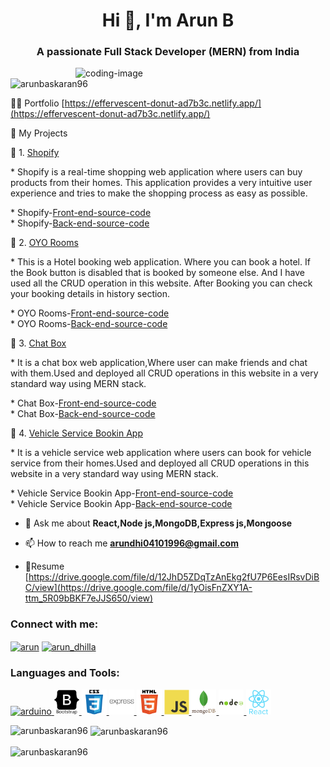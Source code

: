 <h1 align="center">Hi 👋, I'm Arun B</h1>
<h3 align="center">A passionate Full Stack Developer (MERN) from India</h3>
<img width='400' align="right" src="https://encrypted-tbn0.gstatic.com/images?q=tbn:ANd9GcQxAZcneYjryETfuUnsbHDoqH9i1HbGQ0tAKYhk8YFEszF3EPR6ia8Scm1dqZU92wIycZs&usqp=CAU" alt="coding-image"/>

<p align="left"> <img src="https://komarev.com/ghpvc/?username=arunbaskaran96&label=Profile%20views&color=0e75b6&style=flat" alt="arunbaskaran96" /> </p>

👨‍💻 Portfolio [https://effervescent-donut-ad7b3c.netlify.app/](https://effervescent-donut-ad7b3c.netlify.app/)

🔭 My Projects

 🔭 1. [Shopify](https://fascinating-dragon-43b7cd.netlify.app/)
     <p> * Shopify is a real-time shopping web application where users can buy products from their homes. This application provides a very intuitive user experience and tries to make the shopping process as easy as possible.</p>
     * Shopify-[Front-end-source-code](https://github.com/Arunbaskaran96/shopping-app-frontend)</br>
     * Shopify-[Back-end-source-code](https://github.com/Arunbaskaran96/shopping-app-backend)

 🔭 2. [OYO Rooms](https://lucky-brigadeiros-305061.netlify.app/)
     <p> * This is a Hotel booking web application. Where you can book a hotel. If the Book button is disabled that is booked by someone else. And I have used all the CRUD operation in this website. After Booking you can check your booking details in history section.</p>
     * OYO Rooms-[Front-end-source-code](https://github.com/Arunbaskaran96/project-4)</br>
     * OYO Rooms-[Back-end-source-code](https://github.com/Arunbaskaran96/Project4-backend)

 🔭 3. [Chat Box](https://sensational-pudding-39ed14.netlify.app/)
     <p> * It is a chat box web application,Where user can make friends and chat with them.Used and deployed all CRUD operations in this website in a very standard way using MERN stack.</p>
     * Chat Box-[Front-end-source-code](https://github.com/Arunbaskaran96/chatbox)</br>
     * Chat Box-[Back-end-source-code](https://github.com/Arunbaskaran96/chatbox-backend)

 🔭  4. [Vehicle Service Bookin App](https://soft-lokum-1da8b3.netlify.app//)
     <p> * It is a vehicle service web application where users can book for vehicle service from their homes.Used and deployed all CRUD operations in this website in a very standard way using MERN stack.</p>
     * Vehicle Service Bookin App-[Front-end-source-code](https://github.com/Arunbaskaran96/motorcycle-service-booking-frontend)</br>
     * Vehicle Service Bookin App-[Back-end-source-code](https://github.com/Arunbaskaran96/motorcycle-service-booking-backend)


- 💬 Ask me about **React,Node js,MongoDB,Express js,Mongoose**

- 📫 How to reach me **arundhi04101996@gmail.com**

- 📄Resume [https://drive.google.com/file/d/12JhD5ZDqTzAnEkg2fU7P6EesIRsvDiBC/view](https://drive.google.com/file/d/1yOisFnZXY1A-ttm_5R09bBKF7eJJS650/view)

<h3 align="left">Connect with me:</h3>
<p align="left">
<a href="https://linkedin.com/in/arun" target="blank"><img align="center" src="https://raw.githubusercontent.com/rahuldkjain/github-profile-readme-generator/master/src/images/icons/Social/linked-in-alt.svg" alt="arun" height="30" width="40" /></a>
<a href="https://instagram.com/arun_dhilla" target="blank"><img align="center" src="https://raw.githubusercontent.com/rahuldkjain/github-profile-readme-generator/master/src/images/icons/Social/instagram.svg" alt="arun_dhilla" height="30" width="40" /></a>
</p>

<h3 align="left">Languages and Tools:</h3>
<p align="left"> <a href="https://www.arduino.cc/" target="_blank" rel="noreferrer"> <img src="https://cdn.worldvectorlogo.com/logos/arduino-1.svg" alt="arduino" width="40" height="40"/> </a> <a href="https://getbootstrap.com" target="_blank" rel="noreferrer"> <img src="https://raw.githubusercontent.com/devicons/devicon/master/icons/bootstrap/bootstrap-plain-wordmark.svg" alt="bootstrap" width="40" height="40"/> </a> <a href="https://www.w3schools.com/css/" target="_blank" rel="noreferrer"> <img src="https://raw.githubusercontent.com/devicons/devicon/master/icons/css3/css3-original-wordmark.svg" alt="css3" width="40" height="40"/> </a> <a href="https://expressjs.com" target="_blank" rel="noreferrer"> <img src="https://raw.githubusercontent.com/devicons/devicon/master/icons/express/express-original-wordmark.svg" alt="express" width="40" height="40"/> </a> <a href="https://www.w3.org/html/" target="_blank" rel="noreferrer"> <img src="https://raw.githubusercontent.com/devicons/devicon/master/icons/html5/html5-original-wordmark.svg" alt="html5" width="40" height="40"/> </a> <a href="https://developer.mozilla.org/en-US/docs/Web/JavaScript" target="_blank" rel="noreferrer"> <img src="https://raw.githubusercontent.com/devicons/devicon/master/icons/javascript/javascript-original.svg" alt="javascript" width="40" height="40"/> </a> <a href="https://www.mongodb.com/" target="_blank" rel="noreferrer"> <img src="https://raw.githubusercontent.com/devicons/devicon/master/icons/mongodb/mongodb-original-wordmark.svg" alt="mongodb" width="40" height="40"/> </a> <a href="https://nodejs.org" target="_blank" rel="noreferrer"> <img src="https://raw.githubusercontent.com/devicons/devicon/master/icons/nodejs/nodejs-original-wordmark.svg" alt="nodejs" width="40" height="40"/> </a> <a href="https://reactjs.org/" target="_blank" rel="noreferrer"> <img src="https://raw.githubusercontent.com/devicons/devicon/master/icons/react/react-original-wordmark.svg" alt="react" width="40" height="40"/> </a> </p>

<p><img align="left" src="https://github-readme-stats.vercel.app/api/top-langs?username=arunbaskaran96&show_icons=true&locale=en&layout=compact" alt="arunbaskaran96" /></p>

<p>&nbsp;<img align="center" src="https://github-readme-stats.vercel.app/api?username=arunbaskaran96&show_icons=true&locale=en" alt="arunbaskaran96" /></p>

<p><img align="center" src="https://github-readme-streak-stats.herokuapp.com/?user=arunbaskaran96&" alt="arunbaskaran96" /></p>

